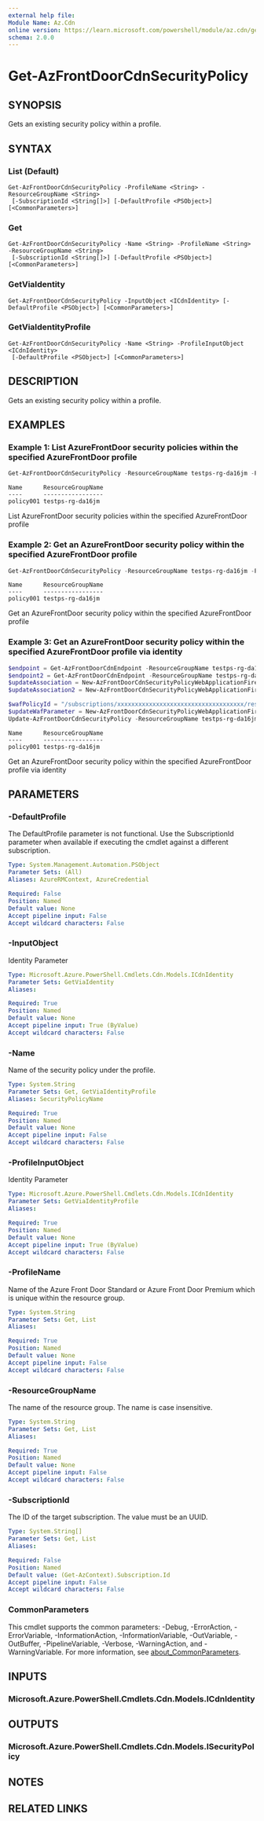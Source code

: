 ```yaml
---
external help file:
Module Name: Az.Cdn
online version: https://learn.microsoft.com/powershell/module/az.cdn/get-azfrontdoorcdnsecuritypolicy
schema: 2.0.0
---
```


# Get-AzFrontDoorCdnSecurityPolicy

## SYNOPSIS
Gets an existing security policy within a profile.

## SYNTAX

### List (Default)
```
Get-AzFrontDoorCdnSecurityPolicy -ProfileName <String> -ResourceGroupName <String>
 [-SubscriptionId <String[]>] [-DefaultProfile <PSObject>] [<CommonParameters>]
```

### Get
```
Get-AzFrontDoorCdnSecurityPolicy -Name <String> -ProfileName <String> -ResourceGroupName <String>
 [-SubscriptionId <String[]>] [-DefaultProfile <PSObject>] [<CommonParameters>]
```

### GetViaIdentity
```
Get-AzFrontDoorCdnSecurityPolicy -InputObject <ICdnIdentity> [-DefaultProfile <PSObject>] [<CommonParameters>]
```

### GetViaIdentityProfile
```
Get-AzFrontDoorCdnSecurityPolicy -Name <String> -ProfileInputObject <ICdnIdentity>
 [-DefaultProfile <PSObject>] [<CommonParameters>]
```

## DESCRIPTION
Gets an existing security policy within a profile.

## EXAMPLES

### Example 1: List AzureFrontDoor security policies within the specified AzureFrontDoor profile
```powershell
Get-AzFrontDoorCdnSecurityPolicy -ResourceGroupName testps-rg-da16jm -ProfileName fdp-v542q6
```

```output
Name      ResourceGroupName
----      -----------------
policy001 testps-rg-da16jm
```

List AzureFrontDoor security policies within the specified AzureFrontDoor profile

### Example 2: Get an AzureFrontDoor security policy within the specified AzureFrontDoor profile
```powershell
Get-AzFrontDoorCdnSecurityPolicy -ResourceGroupName testps-rg-da16jm -ProfileName fdp-v542q6 -Name policy001
```

```output
Name      ResourceGroupName
----      -----------------
policy001 testps-rg-da16jm
```

Get an AzureFrontDoor security policy within the specified AzureFrontDoor profile

### Example 3: Get an AzureFrontDoor security policy within the specified AzureFrontDoor profile via identity
```powershell
$endpoint = Get-AzFrontDoorCdnEndpoint -ResourceGroupName testps-rg-da16jm -ProfileName fdp-v542q6 -EndpointName end001
$endpoint2 = Get-AzFrontDoorCdnEndpoint -ResourceGroupName testps-rg-da16jm -ProfileName fdp-v542q6 -EndpointName end002
$updateAssociation = New-AzFrontDoorCdnSecurityPolicyWebApplicationFirewallAssociationObject -PatternsToMatch @("/*") -Domain @(@{"Id"=$($endpoint.Id)})
$updateAssociation2 = New-AzFrontDoorCdnSecurityPolicyWebApplicationFirewallAssociationObject -PatternsToMatch @("/*") -Domain @(@{"Id"=$($endpoint2.Id)})            

$wafPolicyId = "/subscriptions/xxxxxxxxxxxxxxxxxxxxxxxxxxxxxxxxxxxx/resourcegroups/rgName01/providers/Microsoft.Network/frontdoorwebapplicationfirewallpolicies/waf01"
$updateWafParameter = New-AzFrontDoorCdnSecurityPolicyWebApplicationFirewallParametersObject  -Association @($updateAssociation, $updateAssociation2) -WafPolicyId $wafPolicyId
Update-AzFrontDoorCdnSecurityPolicy -ResourceGroupName testps-rg-da16jm -ProfileName fdp-v542q6 -Name policy001 -Parameter $updateWafParameter | Get-AzFrontDoorCdnSecurityPolicy
```

```output
Name      ResourceGroupName
----      -----------------
policy001 testps-rg-da16jm
```

Get an AzureFrontDoor security policy within the specified AzureFrontDoor profile via identity

## PARAMETERS

### -DefaultProfile
The DefaultProfile parameter is not functional.
Use the SubscriptionId parameter when available if executing the cmdlet against a different subscription.

```yaml
Type: System.Management.Automation.PSObject
Parameter Sets: (All)
Aliases: AzureRMContext, AzureCredential

Required: False
Position: Named
Default value: None
Accept pipeline input: False
Accept wildcard characters: False
```

### -InputObject
Identity Parameter

```yaml
Type: Microsoft.Azure.PowerShell.Cmdlets.Cdn.Models.ICdnIdentity
Parameter Sets: GetViaIdentity
Aliases:

Required: True
Position: Named
Default value: None
Accept pipeline input: True (ByValue)
Accept wildcard characters: False
```

### -Name
Name of the security policy under the profile.

```yaml
Type: System.String
Parameter Sets: Get, GetViaIdentityProfile
Aliases: SecurityPolicyName

Required: True
Position: Named
Default value: None
Accept pipeline input: False
Accept wildcard characters: False
```

### -ProfileInputObject
Identity Parameter

```yaml
Type: Microsoft.Azure.PowerShell.Cmdlets.Cdn.Models.ICdnIdentity
Parameter Sets: GetViaIdentityProfile
Aliases:

Required: True
Position: Named
Default value: None
Accept pipeline input: True (ByValue)
Accept wildcard characters: False
```

### -ProfileName
Name of the Azure Front Door Standard or Azure Front Door Premium which is unique within the resource group.

```yaml
Type: System.String
Parameter Sets: Get, List
Aliases:

Required: True
Position: Named
Default value: None
Accept pipeline input: False
Accept wildcard characters: False
```

### -ResourceGroupName
The name of the resource group.
The name is case insensitive.

```yaml
Type: System.String
Parameter Sets: Get, List
Aliases:

Required: True
Position: Named
Default value: None
Accept pipeline input: False
Accept wildcard characters: False
```

### -SubscriptionId
The ID of the target subscription.
The value must be an UUID.

```yaml
Type: System.String[]
Parameter Sets: Get, List
Aliases:

Required: False
Position: Named
Default value: (Get-AzContext).Subscription.Id
Accept pipeline input: False
Accept wildcard characters: False
```

### CommonParameters
This cmdlet supports the common parameters: -Debug, -ErrorAction, -ErrorVariable, -InformationAction, -InformationVariable, -OutVariable, -OutBuffer, -PipelineVariable, -Verbose, -WarningAction, and -WarningVariable. For more information, see [about_CommonParameters](http://go.microsoft.com/fwlink/?LinkID=113216).

## INPUTS

### Microsoft.Azure.PowerShell.Cmdlets.Cdn.Models.ICdnIdentity

## OUTPUTS

### Microsoft.Azure.PowerShell.Cmdlets.Cdn.Models.ISecurityPolicy

## NOTES

## RELATED LINKS

